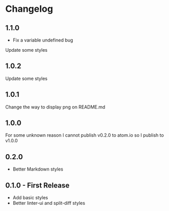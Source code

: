 # Changelog

## 1.1.0

* Fix a variable undefined bug

Update some styles

## 1.0.2

Update some styles

## 1.0.1

Change the way to display png on README.md

## 1.0.0

For some unknown reason I cannot publish v0.2.0 to atom.io so I publish to v1.0.0

## 0.2.0

* Better Markdown styles

## 0.1.0 - First Release

* Add basic styles
* Better linter-ui and split-diff styles

